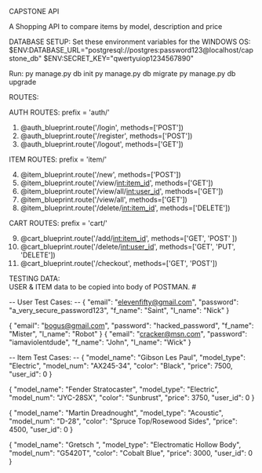 CAPSTONE API

A Shopping API to compare items by model, description and price

DATABASE SETUP: 
Set these environment variables for the WINDOWS OS:
$ENV:DATABASE_URL="postgresql://postgres:password123@localhost/capstone_db"
$ENV:SECRET_KEY="qwertyuiop1234567890"

Run:
py manage.py db init
py manage.py db migrate
py manage.py db upgrade

ROUTES:

AUTH ROUTES:  prefix = 'auth/'

1. @auth_blueprint.route('/login', methods=['POST']) 
2. @auth_blueprint.route('/register', methods=['POST'])
3. @auth_blueprint.route('/logout', methods=['GET'])

ITEM ROUTES:  prefix = 'item/'

4. @item_blueprint.route('/new', methods=['POST'])
5. @item_blueprint.route('/view/<int:item_id>', methods=['GET']) 
6. @item_blueprint.route('/view/all/<int:user_id>', methods=['GET'])
7. @item_blueprint.route('/view/all', methods=['GET'])
8. @item_blueprint.route('/delete/<int:item_id>', methods=['DELETE'])  

CART ROUTES:  prefix = 'cart/'

9.  @cart_blueprint.route('/add/<int:item_id>', methods=['GET', 'POST' ])
10. @cart_blueprint.route('/delete/<int:user_id>', methods=['GET', 'PUT', 'DELETE']) 
11. @cart_blueprint.route('/checkout', methods=['GET', 'POST']) 


TESTING DATA:   
USER & ITEM data to be copied into body of POSTMAN. #


-- User Test Cases: --
{
	"email": "elevenfifty@gmail.com",
	"password": "a_very_secure_password123",
	"f_name": "Saint",
	"l_name": "Nick"
}

{
	"email": "bogus@gmail.com",
	"password": "hacked_password",
	"f_name": "Mister",
	"l_name": "Robot"
}
{
	"email": "cracker@msn.com",
	"password": "iamaviolentdude",
	"f_name": "John",
	"l_name": "Wick"
}

-- Item Test Cases: --
{
	"model_name": "Gibson Les Paul",
	"model_type": "Electric",
        "model_num": "AX245-34",
	"color": "Black",
	"price": 7500,
	"user_id": 0
}

{
	"model_name": "Fender Stratocaster",
	"model_type": "Electric",
        "model_num": "JYC-28SX",
	"color": "Sunbrust",
	"price": 3750,
	"user_id": 0
}

{
	"model_name": "Martin Dreadnought",
	"model_type": "Acoustic",
        "model_num": "D-28",
	"color": "Spruce Top/Rosewood Sides",
	"price": 4500,
	"user_id": 0
}

{
	"model_name": "Gretsch ",
	"model_type": "Electromatic Hollow Body",
        "model_num": "G5420T",
	"color": "Cobalt Blue",
	"price": 3000,
	"user_id": 0
}


